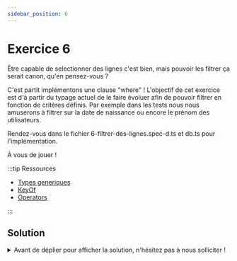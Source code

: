 ```yaml
---
sidebar_position: 6
---
```


# Exercice 6

Être capable de selectionner des lignes c'est bien, mais pouvoir les filtrer ça serait canon, qu'en pensez-vous ?

C'est partit implémentons une clause "where" ! L'objectif de cet exercice est d'à partir du typage actuel de le faire évoluer afin de pouvoir filtrer en fonction de critères définis.
Par exemple dans les tests nous nous amuserons à filtrer sur la date de naissance ou encore le prénom des utilisateurs.

Rendez-vous dans le fichier 6-filtrer-des-lignes.spec-d.ts et db.ts pour l'implémentation.

À vous de jouer !

:::tip Ressources

- [Types generiques](../typescript/generic.md)
- [KeyOf](../typescript/keyof.md)
- [Operators](../typescript/operators.md)

:::

## Solution

<details>
  <summary>Avant de déplier pour afficher la solution, n'hésitez pas à nous solliciter ! </summary>

    ```ts
    export const where = <
      Ctx extends AnySelectableContext,
      Field extends keyof Ctx["_db"][Ctx["_table"]]
    >(
      ctx: Ctx,
      field: Field,
      operator: "=",
      value: Ctx["_db"][Ctx["_table"]][Field]
    ) => ({
      ...ctx,
      _where: {
        field,
        operator,
        value,
      },
    });
    ```

</details>
